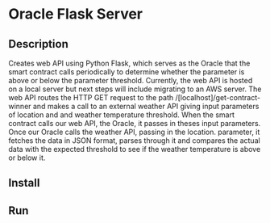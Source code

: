 # Oracle Flask Server

## Description

Creates web API using Python Flask, which serves as the Oracle that the smart contract calls periodically to determine whether the parameter is above or below the parameter threshold. Currently, the web API is hosted on a local server but next steps will include migrating to an AWS server. The web API routes the HTTP GET request to the path /[localhost]/get-contract-winner 
and makes a call to an external weather API giving input parameters of location and and weather temperature threshold. When the smart contract calls our web API, the Oracle, it passes in theses input parameters. Once our Oracle calls the weather API, passing in the location. parameter, it fetches the data in JSON format, parses through it and compares the actual data with the expected threshold to see if the weather temperature is above or below it.   

## Install

## Run
